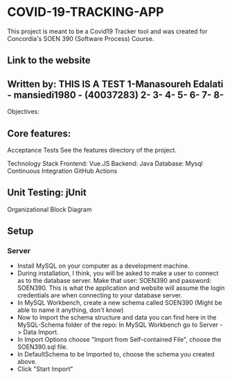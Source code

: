 # COVID-19-TRACKING-APP
This project is meant to be a Covid19 Tracker tool and was created for Concordia's SOEN 390 (Software Process) Course.

Link to the website
---------------------------------
Written by:
THIS IS A TEST
1-Manasoureh Edalati - mansiedi1980 - (40037283)
2-
3-
4-
5-
6-
7-
8-
-----------------------------------
Objectives:

Core features: 
----------------------------------
Acceptance Tests
See the features directory of the project.

Technology Stack
Frontend:
Vue.JS
Backend:
Java
Database:
Mysql
Continuous Integration
GitHub Actions

Unit Testing:
jUnit
-------------------------------------------------------------
Organizational Block Diagram
## Setup

### Server

- Install MySQL on your computer as a development machine.
- During installation, I think, you will be asked to make a user to connect as to the database server. Make that user: SOEN390 and password: SOEN390. This is what the application and website will assume the login credentials are when connecting to your database server.
- In MySQL Workbench, create a new schema called SOEN390 (Might be able to name it anything, don't know)
- Now to import the schema structure and data you can find here in the MySQL-Schema folder of the repo: In MySQL Workbench go to Server -> Data Import. 
- In Import Options choose "Import from Self-contained File", choose the SOEN390.sql file.
- In DefaultSchema to be Imported to, choose the schema you created above.
- Click "Start Import"
